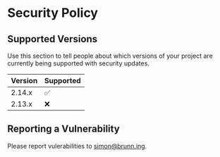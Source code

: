 # Security Policy

## Supported Versions

Use this section to tell people about which versions of your project are
currently being supported with security updates.

| Version | Supported          |
| ------- | ------------------ |
| 2.14.x  | :white_check_mark: |
| 2.13.x  | :x:                |

## Reporting a Vulnerability

Please report vulerabilities to simon@brunn.ing.
